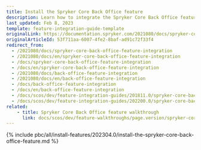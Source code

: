 ```yaml
---
title: Install the Spryker Core Back Office feature
description: Learn how to integrate the Spryker Core Back Office feature into a Spryker project.
last_updated: Feb 8, 2023
template: feature-integration-guide-template
originalLink: https://documentation.spryker.com/2021080/docs/spryker-core-back-office-feature-integration
originalArticleId: 53f711aa-6007-4fe2-8baf-ad91c72f33f4
redirect_from:
  - /2021080/docs/spryker-core-back-office-feature-integration
  - /2021080/docs/en/spryker-core-back-office-feature-integration
  - /docs/spryker-core-back-office-feature-integration
  - /docs/en/spryker-core-back-office-feature-integration
  - /2021080/docs/back-office-feature-integration
  - /2021080/docs/en/back-office-feature-integration
  - /docs/back-office-feature-integration
  - /docs/en/back-office-feature-integration
  - /docs/scos/dev/feature-integration-guides/201811.0/spryker-core-back-office-feature-integration.html
  - /docs/scos/dev/feature-integration-guides/202200.0/spryker-core-back-office-feature-integration.html
related:
    - title: Spryker Core Back Office feature walkthrough
      link: docs/scos/dev/feature-walkthroughs/page.version/spryker-core-back-office-feature-walkthrough/spryker-core-back-office-feature-walkthrough.html
---
```


{% include pbc/all/install-features/202304.0/install-the-spryker-core-back-office-feature.md %} <!-- To edit, see /_includes/pbc/all/install-features/202304.0/install-the-spryker-core-back-office-feature.md -->
